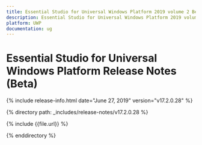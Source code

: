 ```yaml
---
title: Essential Studio for Universal Windows Platform 2019 volume 2 Beta Release Notes  
description: Essential Studio for Universal Windows Platform 2019 volume 2 Beta Release Notes  
platform: UWP
documentation: ug
---
```


# Essential Studio for Universal Windows Platform  Release Notes (Beta) 

{% include release-info.html date="June 27, 2019"  version="v17.2.0.28" %} 


{% directory path: _includes/release-notes/v17.2.0.28 %}

{% include {{file.url}} %}

{% enddirectory %}